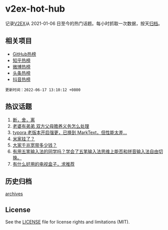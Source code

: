 # v2ex-hot-hub

 记录[V2EX](https://www.v2ex.com/)从 2021-01-06 日至今的热门话题。每小时抓取一次数据，按天[归档](archives)。
 
 ## 相关项目

- [GitHub热榜](https://github.com/snaildev/github-hot-hub)
- [知乎热榜](https://github.com/snaildev/zhihu-hot-hub)
- [微博热榜](https://github.com/snaildev/weibo-hot-hub)
- [头条热榜](https://github.com/snaildev/toutiao-hot-hub)
- [抖音热榜](https://github.com/snaildev/douyin-hot-hub)


 `更新时间：2022-06-17 13:10:12 +0800`

## 热议话题

1. [断，舍，离](https://www.v2ex.com/t/860059)
1. [老婆有弟弟 双方父母赡养义务怎么处理](https://www.v2ex.com/t/860151)
1. [typora 老版本开启强更，已换到 MarkText，但性能太差…](https://www.v2ex.com/t/860011)
1. [米家挂了？](https://www.v2ex.com/t/860117)
1. [大家千兆宽带多少钱？](https://www.v2ex.com/t/860042)
1. [有用五笔输入法的同学吗？学会了五笔输入法思维上能否和拼音输入法自由切换。](https://www.v2ex.com/t/860048)
1. [有什么好用的电视盒子，求推荐](https://www.v2ex.com/t/860054)

## 历史归档

[archives](archives)

## License

See the [LICENSE](LICENSE) file for license rights and limitations (MIT).
